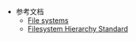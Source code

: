 - 参考文档
	- [File systems](https://wiki.archlinux.org/title/File_systems)
	- [Filesystem Hierarchy Standard](https://refspecs.linuxfoundation.org/FHS_3.0/fhs/index.html)